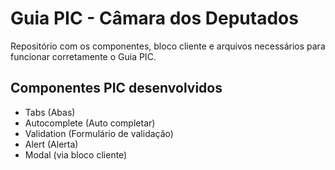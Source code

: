 # Guia PIC - Câmara dos Deputados
Repositório com os componentes, bloco cliente e arquivos necessários para funcionar corretamente o Guia PIC. 

## Componentes PIC desenvolvidos
- Tabs (Abas)
- Autocomplete (Auto completar)
- Validation (Formulário de validação)
- Alert (Alerta)
- Modal (via bloco cliente) 
